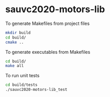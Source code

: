 # sauvc2020-motors-lib

To generate Makefiles from project files

```sh
mkdir build
cd build/
cmake ..
```

To generate executables from Makefiles

```sh
cd build/
make all
```
To run unit tests

```sh
cd build/tests
./sauvc2020-motors-lib_test
```
